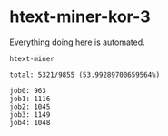 # htext-miner-kor-3

Everything doing here is automated.

```
htext-miner

total: 5321/9855 (53.99289700659564%)

job0: 963
job1: 1116
job2: 1045
job3: 1149
job4: 1048
```